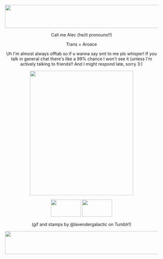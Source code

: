 <p align="center">
  <img width="1271" height="76" src="https://64.media.tumblr.com/be184d9d68b0b168f1735e8d2ea7b27b/a98737b53a35340e-f3/s1280x1920/e9f861162626eb38b2536ef790a70d3966531aae.pnj">
</p>
  
<p align="center">
Call me Alec (he/it pronouns!!)
<p
  
<p align="center">
Trans + Aroace
<p

<p align="center">
Uh I'm almost always offtab so if u wanna say smt to me pls whisper! If you talk in general chat there's like a 99% chance I won't see it (unless I'm actively talking to friends!! And I might respond late, sorry 3:)
<p

  
<p align="center">
  <img width="340" height="410" src="https://64.media.tumblr.com/1d3affd8b1eb5164bd184ee6fc901bc4/8afcaa137920be17-fe/s400x600/291b6a3a34c5aadbe85cf2791459a6bbddfc034a.gifv">
</p>



<p align="center">
  <img width="99" height="56" src="https://64.media.tumblr.com/a2c209a1dbe5d171bbd867eeda0021e9/ec4e0e3064314d61-6e/s100x200/9a76ce66f050725f47faec64c88596e5f82e0788.pnj" img width="99" height="56" src="https://64.media.tumblr.com/317627893ed631b54f9142364ec08ab5/ec4e0e3064314d61-a1/s100x200/bf859215cd49a0b4c36d7e911e7445fb1a8228a4.gifv">     <img width="99" height="56" src="https://64.media.tumblr.com/317627893ed631b54f9142364ec08ab5/ec4e0e3064314d61-a1/s100x200/bf859215cd49a0b4c36d7e911e7445fb1a8228a4.gifv">
</p>

<p align="center">
(gif and stamps by @lavendergalactic on Tumblr!)
<p
<p align="center">
  <img width="1271" height="76" src="https://64.media.tumblr.com/29d57bfe710a69ee85f15e5406f5a1ff/a98737b53a35340e-3c/s1280x1920/8339f45d34c70a19da2a9b31491dbae05d889f71.pnj">
</p>

